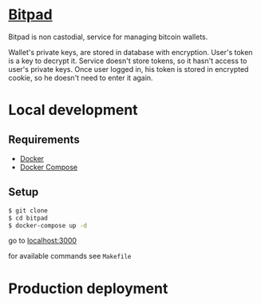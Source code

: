 # [Bitpad](https://bitpad.ru)

Bitpad is non castodial, service for managing bitcoin wallets.

Wallet's private keys, are stored in database with encryption.
User's token is a key to decrypt it.
Service doesn't store tokens, so it hasn't access to user's private keys.
Once user logged in, his token is stored in encrypted cookie, so he doesn't need to enter it again.

# Local development

## Requirements

- [Docker](https://www.docker.com/)
- [Docker Compose](https://docs.docker.com/compose/)

## Setup
```bash
$ git clone
$ cd bitpad
$ docker-compose up -d
```

go to [localhost:3000](http://localhost:3000)

for available commands see `Makefile`

# Production deployment
